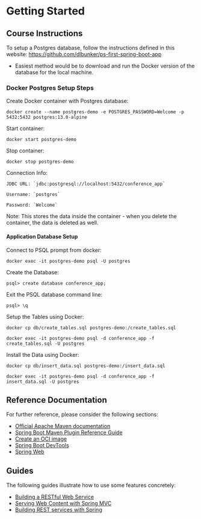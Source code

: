 # Getting Started

## Course Instructions

To setup a Postgres database, follow the instructions defined in this website: <https://github.com/dlbunker/ps-first-spring-boot-app>

- Easiest method would be to download and run the Docker version of the database for the local machine.

### Docker Postgres Setup Steps

Create Docker container with Postgres database:

    docker create --name postgres-demo -e POSTGRES_PASSWORD=Welcome -p 5432:5432 postgres:13.0-alpine

Start container:

    docker start postgres-demo

Stop container:

    docker stop postgres-demo

Connection Info:

    JDBC URL: `jdbc:postgresql://localhost:5432/conference_app`

    Username: `postgres`

    Password: `Welcome`

Note: This stores the data inside the container - when you delete the container, the data is deleted as well.

#### Application Database Setup

Connect to PSQL prompt from docker:

    docker exec -it postgres-demo psql -U postgres

Create the Database:

    psql> create database conference_app;

Exit the PSQL database command line:

    psql> \q

Setup the Tables using Docker:

    docker cp db/create_tables.sql postgres-demo:/create_tables.sql

    docker exec -it postgres-demo psql -d conference_app -f create_tables.sql -U postgres

Install the Data using Docker:

    docker cp db/insert_data.sql postgres-demo:/insert_data.sql

    docker exec -it postgres-demo psql -d conference_app -f insert_data.sql -U postgres

## Reference Documentation

For further reference, please consider the following sections:

- [Official Apache Maven documentation](https://maven.apache.org/guides/index.html)
- [Spring Boot Maven Plugin Reference Guide](https://docs.spring.io/spring-boot/docs/2.3.4.RELEASE/maven-plugin/reference/html/)
- [Create an OCI image](https://docs.spring.io/spring-boot/docs/2.3.4.RELEASE/maven-plugin/reference/html/#build-image)
- [Spring Boot DevTools](https://docs.spring.io/spring-boot/docs/2.3.4.RELEASE/reference/htmlsingle/#using-boot-devtools)
- [Spring Web](https://docs.spring.io/spring-boot/docs/2.3.4.RELEASE/reference/htmlsingle/#boot-features-developing-web-applications)

## Guides

The following guides illustrate how to use some features concretely:

- [Building a RESTful Web Service](https://spring.io/guides/gs/rest-service/)
- [Serving Web Content with Spring MVC](https://spring.io/guides/gs/serving-web-content/)
- [Building REST services with Spring](https://spring.io/guides/tutorials/bookmarks/)
